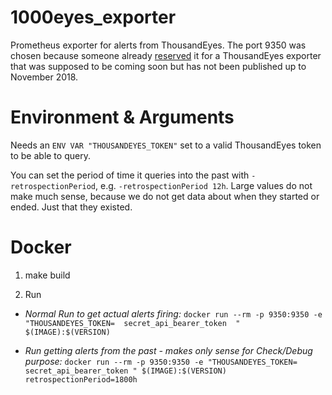 # 1000eyes_exporter

Prometheus exporter for alerts from ThousandEyes.
The port 9350 was chosen because someone already [reserved](https://github.com/prometheus/prometheus/wiki/Default-port-allocations) it for a ThousandEyes exporter that was supposed to be coming soon but has not been published up to November 2018.

# Environment & Arguments

Needs an `ENV VAR "THOUSANDEYES_TOKEN"` set to a valid ThousandEyes token to be able to query.

You can set the period of time it queries into the past with `-retrospectionPeriod`, e.g. `-retrospectionPeriod 12h`. Large values do not make much sense, because we do not get data about when they started or ended. Just that they existed.

# Docker

1. make build

2. Run
-  _Normal Run to get actual alerts firing:_
`docker run --rm -p 9350:9350 -e "THOUSANDEYES_TOKEN=  secret_api_bearer_token  " $(IMAGE):$(VERSION)`

- _Run getting alerts from the past - makes only sense for Check/Debug purpose:_
`docker run --rm -p 9350:9350 -e "THOUSANDEYES_TOKEN=  secret_api_bearer_token " $(IMAGE):$(VERSION) retrospectionPeriod=1800h`